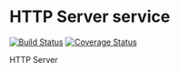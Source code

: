 HTTP Server service
=====
[![Build Status](https://travis-ci.org/lecle/httpservice.svg?branch=master)](https://travis-ci.org/lecle/httpservice)
[![Coverage Status](https://coveralls.io/repos/lecle/httpservice/badge.svg?branch=master)](https://coveralls.io/r/lecle/httpservice?branch=master)

HTTP Server 